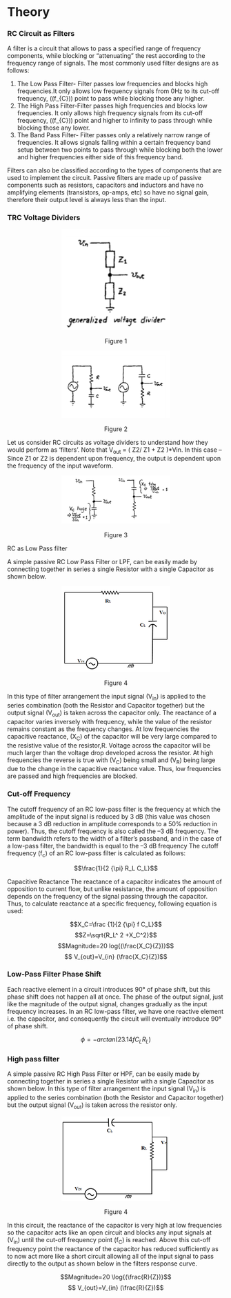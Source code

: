 
# Theory


### RC Circuit as Filters 
A filter is a circuit that allows to pass a specified range of frequency components, while blocking or “attenuating” the rest according to the frequency range of signals. The most commonly used filter designs are as follows:

1. The Low Pass Filter- Filter passes low frequencies and blocks high frequencies.It only allows low frequency signals from 0Hz to its cut-off frequency, (\(f_{C}\)) point to pass while blocking those any higher.
2. The High Pass Filter-Filter passes high frequencies and  blocks low frequencies.
    It only allows high frequency signals from its cut-off frequency, (\(f_{C}\)) point and higher to infinity to pass through while blocking those any lower.
3. The Band Pass Filter- Filter  passes only a relatively narrow range of frequencies. 
    It allows signals falling within a certain frequency band setup between two points to pass through while blocking both the lower and higher frequencies either side of this frequency band.

Filters can also be classified according to the types of components that are used to implement the circuit. 
Passive filters are made up of passive components such as resistors, capacitors and inductors and have no amplifying 
elements (transistors, op-amps, etc) so have no signal gain, 
therefore their output level is always less than the input.

### TRC Voltage Dividers



<div align="center">
<img src="images/rcfrt1.png" width="50%">
<p>Figure 1 </p>
</div>


<div align="center">
<img src="images/rcfrt2.png" width="50%">
<p>Figure 2 </p>
</div>

Let us consider RC circuits as voltage dividers to understand how they would perform as ‘filters’.
Note that V<sub>out</sub> = ( Z2/ Z1 + Z2 )*Vin. In this case – Since Z1 or Z2 is dependent upon frequency, the output is dependent upon the frequency of the input waveform.

<div align="center">
<img src="images/rcfrt3.png" width="50%">
<p>Figure 3 </p>
</div>

RC as Low Pass filter

A simple passive RC Low Pass Filter or LPF, can be easily made by connecting together in series a single Resistor with a single Capacitor as shown below.

<div align="center">
<img src="images/rc_lpf_th.png" width="50%">
<p>Figure 4 </p>
</div>

In this type of filter arrangement the input signal (V<sub>in</sub>) is applied to the series combination (both the Resistor and Capacitor together) but the output signal (V<sub>out</sub>) is taken across the capacitor only. The reactance of a capacitor varies inversely with frequency, while the value of the resistor remains constant as the frequency changes. At low frequencies the capacitive reactance, (X<sub>C</sub>) of the capacitor will be very large compared to the resistive value of the resistor,R. Voltage across the capacitor will be much larger than the voltage drop developed across the resistor. At high frequencies the reverse is true with (V<sub>C</sub>) being small and (V<sub>R</sub>) being large due to the change in the capacitive reactance value. Thus, low frequencies are passed and high frequencies are blocked.

### Cut-off Frequency
The cutoff frequency of an RC low-pass filter is the frequency at which the amplitude of the input signal is reduced by 3 dB (this value was chosen because a 3 dB reduction in amplitude corresponds to a 50% reduction in power). Thus, the cutoff frequency is also called the –3 dB frequency. The term bandwidth refers to the width of a filter’s passband, and in the case of a low-pass filter, the bandwidth is equal to the –3 dB frequency The cutoff frequency (f<sub>c</sub>) of an RC low-pass filter is calculated as follows:

$$\frac{1}{2 {\pi} R_L C_L}$$

Capacitive Reactance
The reactance of a capacitor indicates the amount of opposition to current flow, but unlike resistance, the amount of opposition depends on the frequency of the signal passing through the capacitor. Thus, to calculate reactance at a specific frequency, following equation is used:

$$X_C=\frac {1}{2 {\pi}  f  C_L}$$
$$Z=\sqrt{R_L^ 2 +X_C^2}$$
$$Magnitude=20  log{(\frac{X_C}{Z})}$$
$$ V_{out}=V_{in}  (\frac{X_C}{Z})$$

### Low-Pass Filter Phase Shift
Each reactive element in a circuit introduces 90° of phase shift, but this phase shift does not happen all at once. The phase of the output signal, just like the magnitude of the output signal, changes gradually as the input frequency increases. In an RC low-pass filter, we have one reactive element i.e. the capacitor, and consequently the circuit will eventually introduce 90° of phase shift.

$$\phi =-arctan(2  3.14  f  C_L  R_L)$$

### High pass filter
A simple passive RC High Pass Filter or HPF, can be easily made by connecting together in series a single Resistor with a single Capacitor as shown below. In this type of filter arrangement the input signal (V<sub>in</sub>) is applied to the series combination (both the Resistor and Capacitor together) but the output signal (V<sub>out</sub>) is taken across the resistor only.

<div align="center">
<img src="images/rc_hpf_th.png" width="50%">
<p>Figure 4 </p>
</div>

In this circuit, the reactance of the capacitor is very high at low frequencies so the capacitor acts like an open circuit and blocks any input signals at (V<sub>in</sub>) until the cut-off frequency point (f<sub>C</sub>) is reached. Above this cut-off frequency point the reactance of the capacitor has reduced sufficiently as to now act more like a short circuit allowing all of the input signal to pass directly to the output as shown below in the filters response curve.

$$Magnitude=20  \log{(\frac{R}{Z})}$$
$$ V_{out}=V_{in}  (\frac{R}{Z})$$


<script id="MathJax-script" async src="https://cdn.jsdelivr.net/npm/mathjax@3/es5/tex-mml-chtml.js"></script>